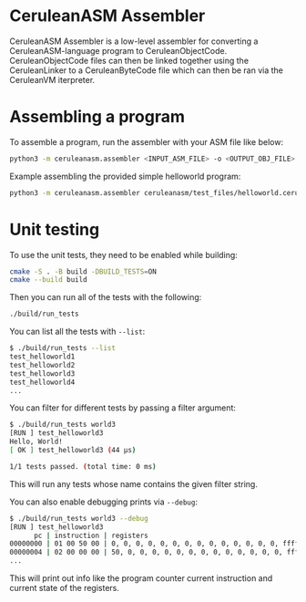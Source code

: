 # CeruleanASM Assembler

CeruleanASM Assembler is a low-level assembler for converting a CeruleanASM-language program to
CeruleanObjectCode. CeruleanObjectCode files can then be linked together using the CeruleanLinker
to a CeruleanByteCode file which can then be ran via the CeruleanVM iterpreter.

# Assembling a program

To assemble a program, run the assembler with your ASM file like below:
```bash
python3 -m ceruleanasm.assembler <INPUT_ASM_FILE> -o <OUTPUT_OBJ_FILE>
```

Example assembling the provided simple helloworld program:
```bash
python3 -m ceruleanasm.assembler ceruleanasm/test_files/helloworld.ceruleanasm -o ceruleanasm/test_files/helloworld.ceruleanobj --debug --emitTokens --emitAST
```



















# Unit testing

To use the unit tests, they need to be enabled while building:
```bash
cmake -S . -B build -DBUILD_TESTS=ON
cmake --build build
```

Then you can run all of the tests with the following:
```bash
./build/run_tests
```

You can list all the tests with `--list`:
```bash
$ ./build/run_tests --list
test_helloworld1
test_helloworld2
test_helloworld3
test_helloworld4
...
```

You can filter for different tests by passing a filter argument:
```bash
$ ./build/run_tests world3
[RUN ] test_helloworld3
Hello, World!
[ OK ] test_helloworld3 (44 µs)

1/1 tests passed. (total time: 0 ms)
```
This will run any tests whose name contains the given filter string.

You can also enable debugging prints via `--debug`:
```bash
$ ./build/run_tests world3 --debug
[RUN ] test_helloworld3
      pc | instruction | registers
00000000 | 01 00 50 00 | 0, 0, 0, 0, 0, 0, 0, 0, 0, 0, 0, 0, 0, 0, ffffffff, ffffffff,
00000004 | 02 00 00 00 | 50, 0, 0, 0, 0, 0, 0, 0, 0, 0, 0, 0, 0, 0, ffffffff, ffffffff,
...
```
This will print out info like the program counter current instruction and current state of the registers.
